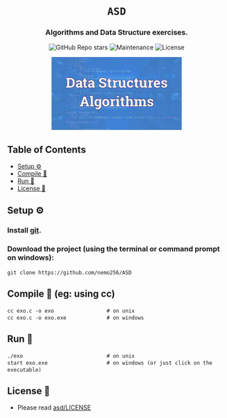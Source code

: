 <div align="center">

# `ASD`

<h3>
  Algorithms and Data Structure exercises.
</h3>

<!-- Badges -->
![GitHub Repo stars](https://img.shields.io/github/stars/nemo256/asd?style=for-the-badge)
![Maintenance](https://shields.io/maintenance/yes/2023?style=for-the-badge)
![License](https://shields.io/github/license/nemo256/asd?style=for-the-badge)

<!-- Demo image -->
![ASD](asd.jpg)

</div>

<!-- TABLE OF CONTENTS -->
## Table of Contents

* [Setup ⚙️](#setup)
* [Compile 🔨](#compile)
* [Run 🚀](#run)
* [License 📑](#license)

## Setup ⚙️

### Install [git](https://github.com/git-guides/install-git).

### Download the project (using the terminal or command prompt on windows):
```shell
git clone https://github.com/nemo256/ASD
```

## Compile 🔨 (eg: using cc)
```shell
cc exo.c -o exo                 # on unix
cc exo.c -o exo.exe             # on windows
```

## Run 🚀
```shell
./exo                           # on unix
start exo.exe                   # on windows (or just click on the executable)
```

## License 📑
- Please read [asd/LICENSE](https://github.com/nemo256/asd/blob/master/LICENSE)
